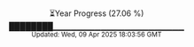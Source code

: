 <p align="center">
⏳Year Progress (27.06 %)<br>
████████▁▁▁▁▁▁▁▁▁▁▁▁▁▁▁▁▁▁▁▁▁▁ <br>
<sub>Updated: Wed, 09 Apr 2025 18:03:56 GMT</sub>
</p>

